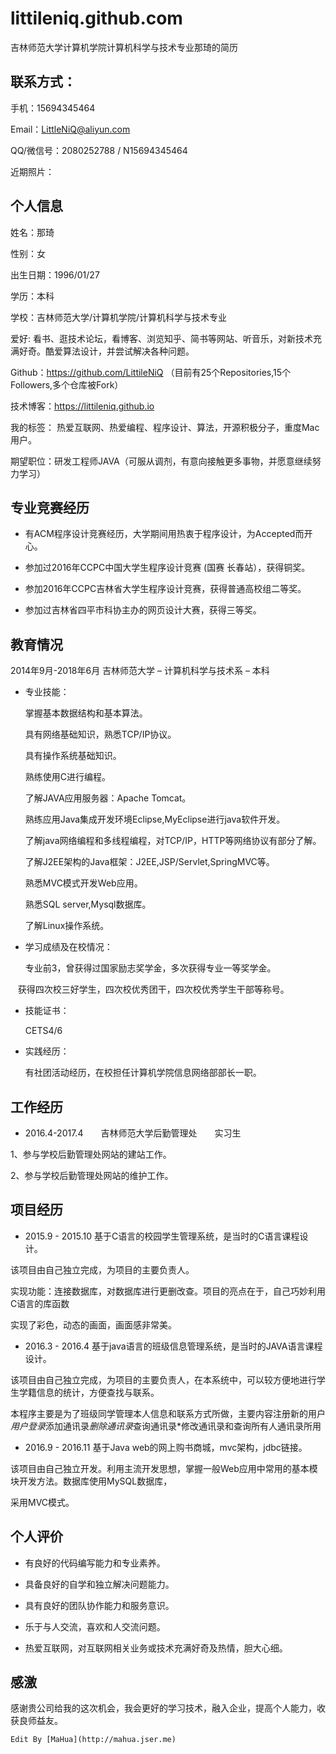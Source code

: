 # littileniq.github.com
吉林师范大学计算机学院计算机科学与技术专业那琦的简历
## 联系方式：

手机：15694345464

Email：LittleNiQ@aliyun.com

QQ/微信号：2080252788 / N15694345464

近期照片：

## 个人信息

姓名：那琦

性别：女 

出生日期：1996/01/27

学历：本科

学校：吉林师范大学/计算机学院/计算机科学与技术专业

爱好: 看书、逛技术论坛，看博客、浏览知乎、简书等网站、听音乐，对新技术充满好奇。酷爱算法设计，并尝试解决各种问题。

Github：https://github.com/LittileNiQ
（目前有25个Repositories,15个Followers,多个仓库被Fork）

技术博客：https://littileniq.github.io

我的标签： 热爱互联网、热爱编程、程序设计、算法，开源积极分子，重度Mac用户。

期望职位：研发工程师JAVA（可服从调剂，有意向接触更多事物，并愿意继续努力学习）

## 专业竞赛经历
   
 *  有ACM程序设计竞赛经历，大学期间用热衷于程序设计，为Accepted而开心。
   
 *  参加过2016年CCPC中国大学生程序设计竞赛 (国赛 长春站），获得铜奖。
   
 *  参加2016年CCPC吉林省大学生程序设计竞赛，获得普通高校组二等奖。
 
 *  参加过吉林省四平市科协主办的网页设计大赛，获得三等奖。

## 教育情况

2014年9月-2018年6月 吉林师范大学 – 计算机科学与技术系 – 本科
 
* 专业技能：

     掌握基本数据结构和基本算法。
     
     具有网络基础知识，熟悉TCP/IP协议。
     
     具有操作系统基础知识。
     
     熟练使用C进行编程。
     
     了解JAVA应用服务器：Apache Tomcat。
     
     熟练应用Java集成开发环境Eclipse,MyEclipse进行java软件开发。
     
     了解java网络编程和多线程编程，对TCP/IP，HTTP等网络协议有部分了解。
     
     了解J2EE架构的Java框架：J2EE,JSP/Servlet,SpringMVC等。
     
     熟悉MVC模式开发Web应用。
     
     熟悉SQL server,Mysql数据库。
     
     了解Linux操作系统。
     
* 学习成绩及在校情况：

     专业前3，曾获得过国家励志奖学金，多次获得专业一等奖学金。
    
     获得四次校三好学生，四次校优秀团干，四次校优秀学生干部等称号。

* 技能证书：
    
     CETS4/6
     
* 实践经历：
    
     有社团活动经历，在校担任计算机学院信息网络部部长一职。
 
## 工作经历    

   - 2016.4-2017.4　　吉林师范大学后勤管理处　　实习生
   
  1、参与学校后勤管理处网站的建站工作。
  
  2、参与学校后勤管理处网站的维护工作。

## 项目经历

   - 2015.9 - 2015.10    基于C语言的校园学生管理系统，是当时的C语言课程设计。
   
 该项目由自己独立完成，为项目的主要负责人。

 实现功能：连接数据库，对数据库进行更删改查。项目的亮点在于，自己巧妙利用C语言的库函数
 
 实现了彩色，动态的画面，画面感非常美。
   
   - 2016.3 - 2016.4    基于java语言的班级信息管理系统，是当时的JAVA语言课程设计。
   
 该项目由自己独立完成，为项目的主要负责人，在本系统中，可以较方便地进行学生学籍信息的统计，方便查找与联系。

 本程序主要是为了班级同学管理本人信息和联系方式所做，主要内容注册新的用户*用户登录*添加通讯录*删除通讯录*查询通讯录*修改通讯录和查询所有人通讯录所用
 
   - 2016.9 - 2016.11    基于Java web的网上购书商城，mvc架构，jdbc链接。
 
 该项目由自己独立开发。利用主流开发思想，掌握一般Web应用中常用的基本模块开发方法。数据库使用MySQL数据库，
 
 采用MVC模式。
 
##  个人评价

* 有良好的代码编写能力和专业素养。
  
* 具备良好的自学和独立解决问题能力。

* 具有良好的团队协作能力和服务意识。

* 乐于与人交流，喜欢和人交流问题。

* 热爱互联网，对互联网相关业务或技术充满好奇及热情，胆大心细。



## 感激


   感谢贵公司给我的这次机会，我会更好的学习技术，融入企业，提高个人能力，收获良师益友。


```
Edit By [MaHua](http://mahua.jser.me)

